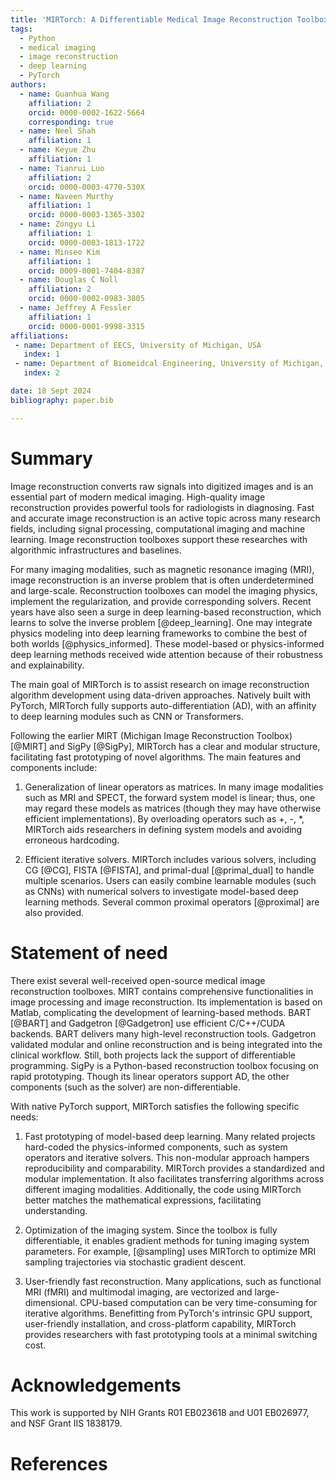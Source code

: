 ```yaml
---
title: 'MIRTorch: A Differentiable Medical Image Reconstruction Toolbox'
tags:
  - Python
  - medical imaging
  - image reconstruction
  - deep learning
  - PyTorch
authors:
  - name: Guanhua Wang
    affiliation: 2
    orcid: 0000-0002-1622-5664
    corresponding: true
  - name: Neel Shah
    affiliation: 1
  - name: Keyue Zhu
    affiliation: 1
  - name: Tianrui Luo
    affiliation: 2
    orcid: 0000-0003-4770-530X
  - name: Naveen Murthy
    affiliation: 1
    orcid: 0000-0003-1365-3302
  - name: Zongyu Li
    affiliation: 1
    orcid: 0000-0003-1813-1722
  - name: Minseo Kim
    affiliation: 1
    orcid: 0009-0001-7404-8387
  - name: Douglas C Noll
    affiliation: 2
    orcid: 0000-0002-0983-3805
  - name: Jeffrey A Fessler
    affiliation: 1
    orcid: 0000-0001-9998-3315
affiliations:
 - name: Department of EECS, University of Michigan, USA
   index: 1
 - name: Department of Biomeidcal Engineering, University of Michigan, USA
   index: 2

date: 18 Sept 2024
bibliography: paper.bib

---
```


# Summary

Image reconstruction converts raw signals into digitized images and is an essential part of modern medical imaging. High-quality image reconstruction provides powerful tools for radiologists in diagnosing. Fast and accurate image reconstruction is an active topic across many research fields, including signal processing, computational imaging and machine learning. Image reconstruction toolboxes support these researches with algorithmic infrastructures and baselines.

For many imaging modalities, such as magnetic resonance imaging (MRI), image reconstruction is an inverse problem that is often underdetermined and large-scale. Reconstruction toolboxes can model the imaging physics, implement the regularization, and provide corresponding solvers. Recent years have also seen a surge in deep learning-based reconstruction, which learns to solve the inverse problem [@deep_learning]. One may integrate physics modeling into deep learning frameworks to combine the best of both worlds [@physics_informed]. These model-based or physics-informed deep learning methods received wide attention because of their robustness and explainability.

The main goal of MIRTorch is to assist research on image reconstruction algorithm development using data-driven approaches. Natively built with PyTorch, MIRTorch fully supports auto-differentiation (AD), with an affinity to deep learning modules such as CNN or Transformers.

Following the earlier MIRT (Michigan Image Reconstruction Toolbox) [@MIRT] and SigPy [@SigPy], MIRTorch has a clear and modular structure, facilitating fast prototyping of novel algorithms. The main features and components include:

1. Generalization of linear operators as matrices. In many image modalities such as MRI and SPECT, the forward system model is linear; thus, one may regard these models as matrices (though they may have otherwise efficient implementations). By overloading operators such as +, -, *, MIRTorch aids researchers in defining system models and avoiding erroneous hardcoding.

2. Efficient iterative solvers. MIRTorch includes various solvers, including CG [@CG], FISTA [@FISTA], and primal-dual [@primal_dual] to handle multiple scenarios. Users can easily combine learnable modules (such as CNNs) with numerical solvers to investigate model-based deep learning methods. Several common proximal operators [@proximal] are also provided.

# Statement of need

There exist several well-received open-source medical image reconstruction toolboxes. MIRT contains comprehensive functionalities in image processing and image reconstruction. Its implementation is based on Matlab, complicating the development of learning-based methods. BART [@BART] and Gadgetron [@Gadgetron] use efficient C/C++/CUDA backends. BART delivers many high-level reconstruction tools. Gadgetron validated modular and online reconstruction and is being integrated into the clinical workflow. Still, both projects lack the support of differentiable programming. SigPy is a Python-based reconstruction toolbox focusing on rapid prototyping. Though its linear operators support AD, the other components (such as the solver) are non-differentiable.

With native PyTorch support, MIRTorch satisfies the following specific needs:

1. Fast prototyping of model-based deep learning. Many related projects hard-coded the physics-informed components, such as system operators and iterative solvers. This non-modular approach hampers reproducibility and comparability. MIRTorch provides a standardized and modular implementation. It also facilitates transferring algorithms across different imaging modalities. Additionally, the code using MIRTorch better matches the mathematical expressions, facilitating understanding.

2. Optimization of the imaging system. Since the toolbox is fully differentiable, it enables gradient methods for tuning imaging system parameters. For example, [@sampling] uses MIRTorch to optimize MRI sampling trajectories via stochastic gradient descent.

3. User-friendly fast reconstruction. Many applications, such as functional MRI (fMRI) and multimodal imaging, are vectorized and large-dimensional. CPU-based computation can be very time-consuming for iterative algorithms. Benefitting from PyTorch's intrinsic GPU support, user-friendly installation, and cross-platform capability, MIRTorch provides researchers with fast prototyping tools at a minimal switching cost.

# Acknowledgements

This work is supported by NIH Grants R01 EB023618 and U01 EB026977, and NSF Grant IIS 1838179.

# References
